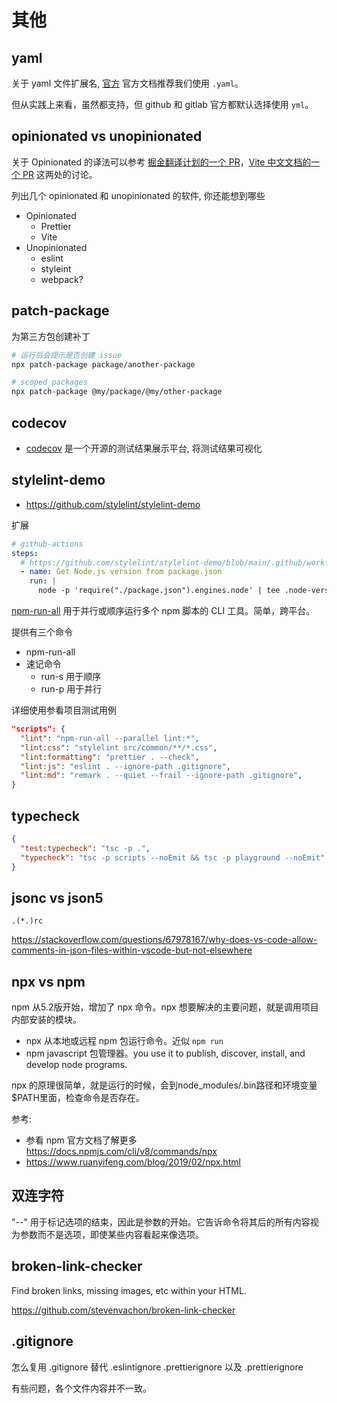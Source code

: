 # 其他

## yaml

关于 yaml 文件扩展名, [官方](https://yaml.org/faq.html) 官方文档推荐我们使用 `.yaml`。

但从实践上来看，虽然都支持，但 github 和 gitlab 官方都默认选择使用 `yml`。

## opinionated vs unopinionated

关于 Opinionated 的译法可以参考 [掘金翻译计划的一个 PR](https://github.com/xitu/gold-miner/pull/7984#issuecomment-782794534)，[Vite 中文文档的一个 PR](https://zhuanlan.zhihu.com/p/357794103) 这两处的讨论。

列出几个 opinionated 和 unopinionated 的软件, 你还能想到哪些

- Opinionated
  - Prettier
  - Vite
- Unopinionated
  - eslint
  - styleint
  - webpack?

## patch-package

为第三方包创建补丁

```bash
# 运行后会提示是否创建 issue
npx patch-package package/another-package

# scoped packages
npx patch-package @my/package/@my/other-package
```

## codecov

- [codecov](https://about.codecov.io/) 是一个开源的测试结果展示平台, 将测试结果可视化

## stylelint-demo

- <https://github.com/stylelint/stylelint-demo>

扩展

```yaml
# github-actions
steps:
  # https://github.com/stylelint/stylelint-demo/blob/main/.github/workflows/nodejs.yml
  - name: Get Node.js version from package.json
    run: |
      node -p 'require("./package.json").engines.node' | tee .node-version
```

[npm-run-all](https://www.npmjs.com/package/npm-run-all) 用于并行或顺序运行多个 npm 脚本的 CLI 工具。简单，跨平台。

提供有三个命令

- npm-run-all
- 速记命令
  - run-s 用于顺序
  - run-p 用于并行

详细使用参看项目测试用例

```json
"scripts": {
  "lint": "npm-run-all --parallel lint:*",
  "lint:css": "stylelint src/common/**/*.css",
  "lint:formatting": "prettier . --check",
  "lint:js": "eslint . --ignore-path .gitignore",
  "lint:md": "remark . --quiet --frail --ignore-path .gitignore",
}
```

## typecheck

```json
{
  "test:typecheck": "tsc -p .",
  "typecheck": "tsc -p scripts --noEmit && tsc -p playground --noEmit"
}
```

## jsonc vs json5

`.(*.)rc`

https://stackoverflow.com/questions/67978167/why-does-vs-code-allow-comments-in-json-files-within-vscode-but-not-elsewhere

## npx vs npm

npm 从5.2版开始，增加了 npx 命令。npx 想要解决的主要问题，就是调用项目内部安装的模块。

- npx 从本地或远程 npm 包运行命令。近似 `npm run`
- npm javascript 包管理器。you use it to publish, discover, install, and develop node programs.

npx 的原理很简单，就是运行的时候，会到node_modules/.bin路径和环境变量$PATH里面，检查命令是否存在。

参考:

- 参看 npm 官方文档了解更多 https://docs.npmjs.com/cli/v8/commands/npx
- https://www.ruanyifeng.com/blog/2019/02/npx.html

## 双连字符

"--" 用于标记选项的结束，因此是参数的开始。它告诉命令将其后的所有内容视为参数而不是选项，即使某些内容看起来像选项。

## broken-link-checker

Find broken links, missing images, etc within your HTML.

https://github.com/stevenvachon/broken-link-checker

## .gitignore

怎么复用 .gitignore 替代 .eslintignore .prettierignore 以及 .prettierignore

有些问题，各个文件内容并不一致。
